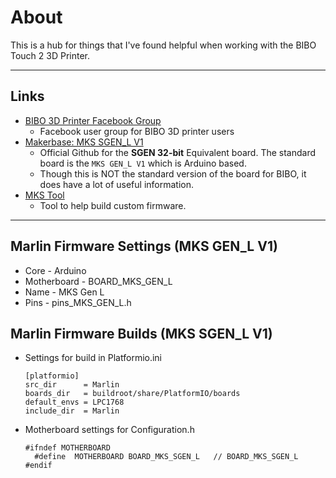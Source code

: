 # About
This is a hub for things that I've found helpful when working with the BIBO Touch 2 3D Printer.

-------------------------------------------------
## Links
  - [BIBO 3D Printer Facebook Group](https://www.facebook.com/groups/192868111095711)
    - Facebook user group for BIBO 3D printer users
  - [Makerbase: MKS SGEN_L V1](https://github.com/makerbase-mks/SGEN_L)
    - Official Github for the __SGEN 32-bit__ Equivalent board.  The standard board is the `MKS GEN_L V1` which is Arduino based.
    - Though this is NOT the standard version of the board for BIBO, it does have a lot of useful information.
  - [MKS Tool](https://baizhongyun.cn/home/mkstoolview)
    - Tool to help build custom firmware.
    
-------------------------------------------------

## Marlin Firmware Settings (__MKS GEN_L V1__)
  - Core - Arduino
  - Motherboard - BOARD_MKS_GEN_L
  - Name - MKS Gen L
  - Pins - pins_MKS_GEN_L.h

## Marlin Firmware Builds (__MKS SGEN_L V1__)
  - Settings for build in Platformio.ini
    ```
    [platformio]
    src_dir      = Marlin
    boards_dir   = buildroot/share/PlatformIO/boards
    default_envs = LPC1768
    include_dir  = Marlin
    ```
  - Motherboard settings for Configuration.h
    ```
    #ifndef MOTHERBOARD
      #define  MOTHERBOARD BOARD_MKS_SGEN_L   // BOARD_MKS_SGEN_L
    #endif
    ```